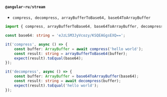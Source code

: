 #### `@angular-ru/stream`

-   `compress, decompress, arrayBufferToBase64, base64ToArrayBuffer`

```ts
import { compress, arrayBufferToBase64, base64ToArrayBuffer, decompress } from '@angular-ru/stream';

const base64: string = 'eJzLSM3JyVcozy/KSQEAGgsEXQ==';

it('compress', async () => {
    const buffer: ArrayBuffer = await compress('hello world');
    const result: string = arrayBufferToBase64(buffer);
    expect(result).toEqual(base64);
});

it('decompress', async () => {
    const buffer: ArrayBuffer = base64ToArrayBuffer(base64);
    const result: string = await decompress(buffer);
    expect(result).toEqual('hello world');
});
```
